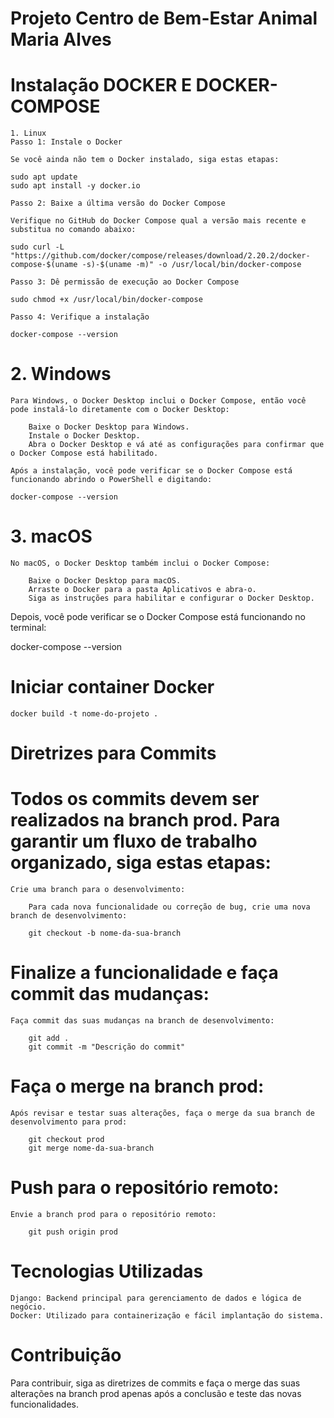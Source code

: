 # Projeto Centro de Bem-Estar Animal Maria Alves

# Instalação DOCKER E DOCKER-COMPOSE

    1. Linux
    Passo 1: Instale o Docker

    Se você ainda não tem o Docker instalado, siga estas etapas:

    sudo apt update
    sudo apt install -y docker.io

    Passo 2: Baixe a última versão do Docker Compose

    Verifique no GitHub do Docker Compose qual a versão mais recente e substitua no comando abaixo:

    sudo curl -L "https://github.com/docker/compose/releases/download/2.20.2/docker-compose-$(uname -s)-$(uname -m)" -o /usr/local/bin/docker-compose

    Passo 3: Dê permissão de execução ao Docker Compose

    sudo chmod +x /usr/local/bin/docker-compose

    Passo 4: Verifique a instalação

    docker-compose --version

# 2. Windows

    Para Windows, o Docker Desktop inclui o Docker Compose, então você pode instalá-lo diretamente com o Docker Desktop:

        Baixe o Docker Desktop para Windows.
        Instale o Docker Desktop.
        Abra o Docker Desktop e vá até as configurações para confirmar que o Docker Compose está habilitado.

    Após a instalação, você pode verificar se o Docker Compose está funcionando abrindo o PowerShell e digitando:

    docker-compose --version

# 3. macOS

    No macOS, o Docker Desktop também inclui o Docker Compose:

        Baixe o Docker Desktop para macOS.
        Arraste o Docker para a pasta Aplicativos e abra-o.
        Siga as instruções para habilitar e configurar o Docker Desktop.

Depois, você pode verificar se o Docker Compose está funcionando no terminal:

docker-compose --version

# Iniciar container Docker 

    docker build -t nome-do-projeto . 

# Diretrizes para Commits #

# Todos os commits devem ser realizados na branch prod. Para garantir um fluxo de trabalho organizado, siga estas etapas:

    Crie uma branch para o desenvolvimento:

        Para cada nova funcionalidade ou correção de bug, crie uma nova branch de desenvolvimento:

        git checkout -b nome-da-sua-branch

# Finalize a funcionalidade e faça commit das mudanças:

    Faça commit das suas mudanças na branch de desenvolvimento:

        git add .
        git commit -m "Descrição do commit"

# Faça o merge na branch prod:

    Após revisar e testar suas alterações, faça o merge da sua branch de desenvolvimento para prod:

        git checkout prod
        git merge nome-da-sua-branch

# Push para o repositório remoto:

    Envie a branch prod para o repositório remoto:

        git push origin prod

# Tecnologias Utilizadas

    Django: Backend principal para gerenciamento de dados e lógica de negócio.
    Docker: Utilizado para containerização e fácil implantação do sistema.

# Contribuição

Para contribuir, siga as diretrizes de commits e faça o merge das suas alterações na branch prod apenas após a conclusão e teste das novas funcionalidades.
